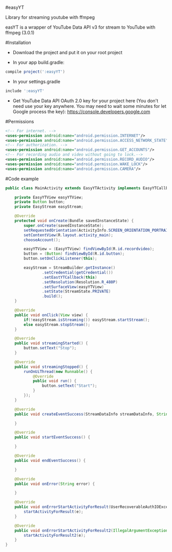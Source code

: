 #easyYT

Library for streaming youtube with ffmpeg

easYT is a wrapper of YouTube Data API v3 for stream to YouTube with ffmpeg (3.0.1)

#Installation

- Download the project and put it on your root project

- In your app build.gradle:

```gradle
compile project(':easyYT')

```
  - In your settings.gradle

```gradle
include ':easyYT'
```
- Get YouTube Data API OAuth 2.0 key for your project here (You don't need use your key anywhere. You may need to wait some      minutes for let Google process the key):
  https://console.developers.google.com

#Permissions

```xml
<!-- For internet. -->
<uses-permission android:name="android.permission.INTERNET"/>
<uses-permission android:name="android.permission.ACCESS_NETWORK_STATE"/>
<!-- For authorization. -->
<uses-permission android:name="android.permission.GET_ACCOUNTS"/>
<!-- For recording audio and video without going to lock.-->
<uses-permission android:name="android.permission.RECORD_AUDIO"/>
<uses-permission android:name="android.permission.WAKE_LOCK"/>
<uses-permission android:name="android.permission.CAMERA"/>
```
#Code example

```java
public class MainActivity extends EasyYTActivity implements EasyYTCallback, Button.OnClickListener {

    private EasyYTView easyYTView;
    private Button button;
    private EasyStream easyStream;

    @Override
    protected void onCreate(Bundle savedInstanceState) {
        super.onCreate(savedInstanceState);
        setRequestedOrientation(ActivityInfo.SCREEN_ORIENTATION_PORTRAIT);
        setContentView(R.layout.activity_main);
        chooseAccount();

        easyYTView = (EasyYTView) findViewById(R.id.recordvideo);
        button = (Button) findViewById(R.id.button);
        button.setOnClickListener(this);

        easyStream = StreamBuilder.getInstance()
                .setCredential(getCredential())
                .setEastYTCallback(this)
                .setResolution(Resolution.R_480P)
                .setSurfaceView(easyYTView)
                .setState(StreamState.PRIVATE)
                .build();
    }

    @Override
    public void onClick(View view) {
        if(!easyStream.isStreaming()) easyStream.startStream();
        else easyStream.stopStream();
    }

    @Override
    public void streamingStarted() {
        button.setText("Stop");
    }

    @Override
    public void streamingStopped() {
        runOnUiThread(new Runnable() {
            @Override
            public void run() {
                button.setText("Start");
            }
        });
    }

    @Override
    public void createEventSuccess(StreamDataInfo streamDataInfo, String endPoint) {

    }

    @Override
    public void startEventSuccess() {

    }

    @Override
    public void endEventSuccess() {

    }

    @Override
    public void onError(String error) {

    }

    @Override
    public void onErrorStartActivityForResult(UserRecoverableAuthIOException e) {
        startActivityForResult(e);
    }

    @Override
    public void onErrorStartActivityForResult2(IllegalArgumentException e) {
        startActivityForResult2(e);
    }
}
```
